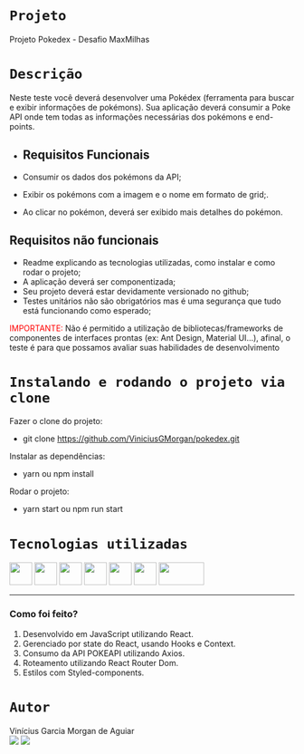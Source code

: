 # `Projeto`

Projeto Pokedex - Desafio MaxMilhas

# `Descrição`

Neste teste você deverá desenvolver uma Pokédex (ferramenta para buscar e exibir informações de pokémons).
Sua aplicação deverá consumir a Poke API onde tem todas as informações necessárias dos pokémons e end-points.

- ## Requisitos Funcionais

- Consumir os dados dos pokémons da API;
- Exibir os pokémons com a imagem e o nome em formato de grid;.
- Ao clicar no pokémon, deverá ser exibido mais detalhes do pokémon.

## Requisitos não funcionais

- Readme explicando as tecnologias utilizadas, como instalar e como rodar o projeto;
- A aplicação deverá ser componentizada;
- Seu projeto deverá estar devidamente versionado no github;
- Testes unitários não são obrigatórios mas é uma segurança que tudo está funcionando como esperado;

<span style='color:red'>IMPORTANTE:</span> Não é permitido a utilização de bibliotecas/frameworks de componentes de interfaces prontas (ex: Ant Design, Material UI…),
afinal, o teste é para que possamos avaliar suas habilidades de desenvolvimento

# `Instalando e rodando o projeto via clone`

Fazer o clone do projeto:

- git clone https://github.com/ViniciusGMorgan/pokedex.git

Instalar as dependências:

- yarn ou npm install

Rodar o projeto:

- yarn start ou npm run start

# `Tecnologias utilizadas`

<div>
<img src='https://cdn-icons-png.flaticon.com/512/5968/5968292.png' height='40'> 
<img src='https://upload.wikimedia.org/wikipedia/commons/thumb/a/a7/React-icon.svg/2300px-React-icon.svg.png' height='40'> <img src='https://cdn-icons-png.flaticon.com/512/1051/1051277.png' height='40'> 
<img src='https://cdn-icons-png.flaticon.com/512/732/732190.png' height='40'> 
<img src='https://avatars.githubusercontent.com/u/20658825?s=200&v=4' height='40'> 
<img src='https://res.cloudinary.com/practicaldev/image/fetch/s--bvQtwOo5--/c_imagga_scale,f_auto,fl_progressive,h_500,q_auto,w_1000/https://reacttraining.com/images/blog/reach-react-router-future.png' height='40' width='40'> 
<img src='https://upload.wikimedia.org/wikipedia/commons/thumb/d/d1/Axios_%28computer_library%29_logo.svg/1280px-Axios_%28computer_library%29_logo.svg.png' height='40' width='80'>

---

### Como foi feito?

1. Desenvolvido em JavaScript utilizando React.
2. Gerenciado por state do React, usando Hooks e Context.
3. Consumo da API POKEAPI utilizando Axios.
4. Roteamento utilizando React Router Dom.
5. Estilos com Styled-components.
</div>

# `Autor`

Vinícius Garcia Morgan de Aguiar</br>
<a href="https://www.linkedin.com/in/viniciusgmorgan/"><img src="https://img.shields.io/badge/LinkedIn-0077B5?style=for-the-badge&logo=linkedin&logoColor=white"></a> <a href="https://github.com/ViniciusGMorgan"><img src="https://img.shields.io/badge/GitHub-100000?style=for-the-badge&logo=github&logoColor=white"></a>
